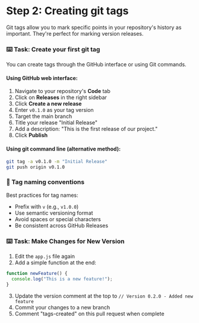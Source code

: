 # Step 2: Creating git tags

Git tags allow you to mark specific points in your repository's history as important. They're perfect for marking version releases.

### :keyboard: Task: Create your first git tag

You can create tags through the GitHub interface or using Git commands.

#### Using GitHub web interface:

1. Navigate to your repository's **Code** tab
2. Click on **Releases** in the right sidebar
3. Click **Create a new release**
4. Enter `v0.1.0` as your tag version
5. Target the main branch
6. Title your release "Initial Release"
7. Add a description: "This is the first release of our project."
8. Click **Publish**

#### Using git command line (alternative method):

```bash
git tag -a v0.1.0 -m "Initial Release"
git push origin v0.1.0
```

### 🔖 Tag naming conventions

Best practices for tag names:

- Prefix with `v` (e.g., `v1.0.0`)
- Use semantic versioning format
- Avoid spaces or special characters
- Be consistent across GitHub Releases

### :keyboard: Task: Make Changes for New Version

1. Edit the `app.js` file again
2. Add a simple function at the end:
```javascript
function newFeature() {
  console.log("This is a new feature!");
}
```
3. Update the version comment at the top to `// Version 0.2.0 - Added new feature`
4. Commit your changes to a new branch
5. Comment "tags-created" on this pull request when complete
